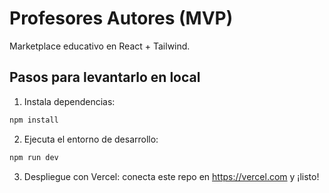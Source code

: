 # Profesores Autores (MVP)

Marketplace educativo en React + Tailwind.

## Pasos para levantarlo en local

1. Instala dependencias:

```bash
npm install
```

2. Ejecuta el entorno de desarrollo:

```bash
npm run dev
```

3. Despliegue con Vercel: conecta este repo en https://vercel.com y ¡listo!